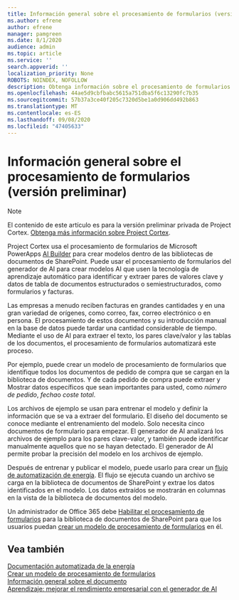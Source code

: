 ```yaml
---
title: Información general sobre el procesamiento de formularios (versión preliminar)
ms.author: efrene
author: efrene
manager: pamgreen
ms.date: 8/1/2020
audience: admin
ms.topic: article
ms.service: ''
search.appverid: ''
localization_priority: None
ROBOTS: NOINDEX, NOFOLLOW
description: Obtenga información sobre el procesamiento de formularios en Project Cortex.
ms.openlocfilehash: 44ae5d9cbfbabc5615a751dba5f6c13290fc7b35
ms.sourcegitcommit: 57b37a3ce40f205c7320d5be1a0d906dd492b863
ms.translationtype: MT
ms.contentlocale: es-ES
ms.lasthandoff: 09/08/2020
ms.locfileid: "47405633"
---
```

# <a name="form-processing-overview-preview"></a>Información general sobre el procesamiento de formularios (versión preliminar)
> [!Note]
> El contenido de este artículo es para la versión preliminar privada de Project Cortex. [Obtenga más información sobre Project Cortex](https://aka.ms/projectcortex).

Project Cortex usa el procesamiento de formularios de Microsoft PowerApps [AI Builder](https://docs.microsoft.com/ai-builder/overview) para crear modelos dentro de las bibliotecas de documentos de SharePoint.
Puede usar el procesamiento de formularios del generador de AI para crear modelos AI que usen la tecnología de aprendizaje automático para identificar y extraer pares de valores clave y datos de tabla de documentos estructurados o semiestructurados, como formularios y facturas.

Las empresas a menudo reciben facturas en grandes cantidades y en una gran variedad de orígenes, como correo, fax, correo electrónico o en persona. El procesamiento de estos documentos y su introducción manual en la base de datos puede tardar una cantidad considerable de tiempo. Mediante el uso de AI para extraer el texto, los pares clave/valor y las tablas de los documentos, el procesamiento de formularios automatizará este proceso. 

Por ejemplo, puede crear un modelo de procesamiento de formularios que identifique todos los documentos de pedido de compra que se cargan en la biblioteca de documentos. Y de cada pedido de compra puede extraer y Mostrar datos específicos que sean importantes para usted, como *número de pedido*, *fecha*o *coste total*.

Los archivos de ejemplo se usan para entrenar el modelo y definir la información que se va a extraer del formulario. El diseño del documento se conoce mediante el entrenamiento del modelo. Solo necesita cinco documentos de formulario para empezar. El generador de AI analizará los archivos de ejemplo para los pares clave-valor, y también puede identificar manualmente aquellos que no se hayan detectado.  El generador de AI permite probar la precisión del modelo en los archivos de ejemplo.

Después de entrenar y publicar el modelo, puede usarlo para crear un [flujo de automatización de energía](https://docs.microsoft.com/power-automate/getting-started). El flujo se ejecuta cuando un archivo se carga en la biblioteca de documentos de SharePoint y extrae los datos identificados en el modelo. Los datos extraídos se mostrarán en columnas en la vista de la biblioteca de documentos del modelo.

Un administrador de Office 365 debe [Habilitar el procesamiento de formularios](https://docs.microsoft.com/microsoft-365/contentunderstanding/set-up-content-understanding?view=o365-worldwide#to-set-up-content-understanding) para la biblioteca de documentos de SharePoint para que los usuarios puedan [crear un modelo de procesamiento de formularios](create-a-form-processing-model.md) en él.



## <a name="see-also"></a>Vea también
  
[Documentación automatizada de la energía](https://docs.microsoft.com/power-automate/)</br>
[Crear un modelo de procesamiento de formularios](create-a-form-processing-model.md)</br>
[Información general sobre el documento](document-understanding-overview.md)</br>
[Aprendizaje: mejorar el rendimiento empresarial con el generador de AI](https://docs.microsoft.com/learn/paths/improve-business-performance-ai-builder/?source=learn)</br>




